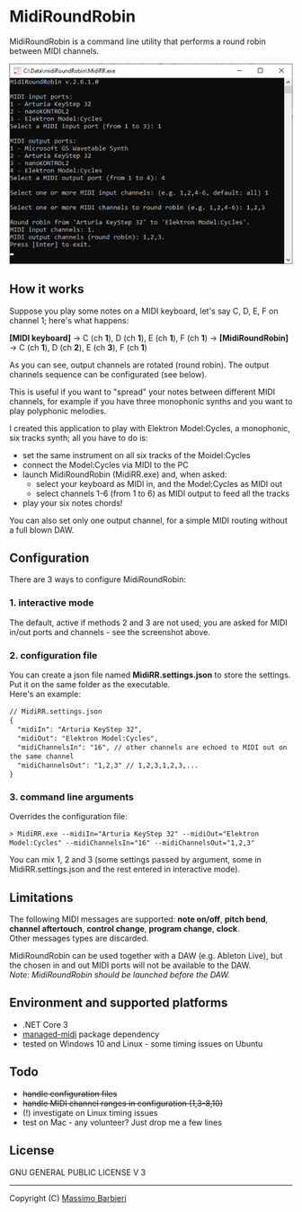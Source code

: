 MidiRoundRobin
==============
MidiRoundRobin is a command line utility that performs a round robin between MIDI channels.

![screenshot](screenshot.png)

## How it works
Suppose you play some notes on a MIDI keyboard, let's say C, D, E, F on channel 1; here's what happens:

**[MIDI keyboard]** -> C (ch **1**), D (ch **1**), E (ch **1**), F (ch **1**) -> **[MidiRoundRobin]** -> C (ch **1**), D (ch **2**), E (ch **3**), F (ch **1**)

As you can see, output channels are rotated (round robin). The output channels sequence can be configurated (see below).

This is useful if you want to "spread" your notes between different MIDI channels, for example if you have three monophonic synths and you want to play polyphonic melodies.

I created this application to play with Elektron Model:Cycles, a monophonic, six tracks synth; all you have to do is:

- set the same instrument on all six tracks of the Moidel:Cycles
- connect the Model:Cycles via MIDI to the PC
- launch MidiRoundRobin (MidiRR.exe) and, when asked:
	- select your keyboard as MIDI in, and the Model:Cycles as MIDI out
	- select channels 1-6 (from 1 to 6) as MIDI output to feed all the tracks
- play your six notes chords!

You can also set only one output channel, for a simple MIDI routing without a full blown DAW.

## Configuration
There are 3 ways to configure MidiRoundRobin:

### 1. interactive mode
The default, active if methods 2 and 3 are not used; you are asked for MIDI in/out ports and channels - see the screenshot above.

### 2. configuration file
You can create a json file named **MidiRR.settings.json** to store the settings. Put it on the same folder as the executable.  
Here's an example:
```jsonc
// MidiRR.settings.json
{
  "midiIn": "Arturia KeyStep 32",
  "midiOut": "Elektron Model:Cycles",
  "midiChannelsIn": "16", // other channels are echoed to MIDI out on the same channel
  "midiChannelsOut": "1,2,3" // 1,2,3,1,2,3,...
}
```

### 3. command line arguments
Overrides the configuration file:
```
> MidiRR.exe --midiIn="Arturia KeyStep 32" --midiOut="Elektron Model:Cycles" --midiChannelsIn="16" --midiChannelsOut="1,2,3"
```

You can mix 1, 2 and 3 (some settings passed by argument, some in MidiRR.settings.json and the rest entered in interactive mode).

## Limitations
The following MIDI messages are supported: **note on/off**, **pitch bend**, **channel aftertouch**, **control change**, **program change**, **clock**.  
Other messages types are discarded.

MidiRoundRobin can be used together with a DAW (e.g. Ableton Live), but the chosen in and out MIDI ports will not be available to the DAW.  
_Note: MidiRoundRobin should be launched before the DAW._

## Environment and supported platforms
* .NET Core 3
* [managed-midi](https://github.com/atsushieno/managed-midi) package dependency
* tested on Windows 10 and Linux - some timing issues on Ubuntu

## Todo
- ~~handle configuration files~~
- ~~handle MIDI channel ranges in configuration (1,3-8,10)~~
- (!) investigate on Linux timing issues
- test on Mac - any volunteer? Just drop me a few lines

## License
GNU GENERAL PUBLIC LICENSE V 3

---

Copyright (C) [Massimo Barbieri](http://www.massimobarbieri.it) 
